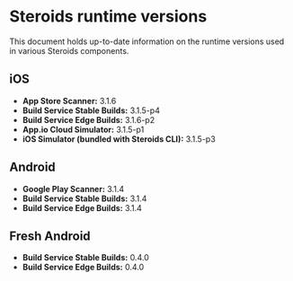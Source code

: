 # Steroids runtime versions

This document holds up-to-date information on the runtime versions used in various Steroids components.

## iOS
* **App Store Scanner:** 3.1.6
* **Build Service Stable Builds:** 3.1.5-p4
* **Build Service Edge Builds:** 3.1.6-p2
* **App.io Cloud Simulator:** 3.1.5-p1
* **iOS Simulator (bundled with Steroids CLI):** 3.1.5-p3

## Android
* **Google Play Scanner:** 3.1.4
* **Build Service Stable Builds:** 3.1.4
* **Build Service Edge Builds:** 3.1.4

## Fresh Android
* **Build Service Stable Builds:** 0.4.0
* **Build Service Edge Builds:** 0.4.0
